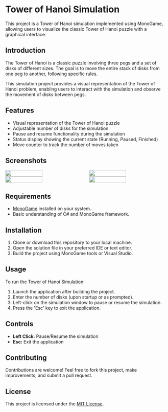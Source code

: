 # Tower of Hanoi Simulation

This project is a Tower of Hanoi simulation implemented using MonoGame, allowing users to visualize the classic Tower of Hanoi puzzle with a graphical interface.

## Introduction

The Tower of Hanoi is a classic puzzle involving three pegs and a set of disks of different sizes. The goal is to move the entire stack of disks from one peg to another, following specific rules.

This simulation project provides a visual representation of the Tower of Hanoi problem, enabling users to interact with the simulation and observe the movement of disks between pegs.

## Features

- Visual representation of the Tower of Hanoi puzzle
- Adjustable number of disks for the simulation
- Pause and resume functionality during the simulation
- Status display showing the current state (Running, Paused, Finished)
- Move counter to track the number of moves taken

## Screenshots

<div style="display: flex; flex-wrap: wrap; justify-content: space-between;">
    <img src="https://sujan804.github.io/images/TOH/2.png" width="48%" />
    <img src="https://sujan804.github.io/images/TOH/3.png" width="48%" />
    <img src="https://sujan804.github.io/images/TOH/4.png" width="48%" />
    <img src="https://sujan804.github.io/images/TOH/5.png" width="48%" />
</div>

## Requirements

- [MonoGame](https://www.monogame.net/) installed on your system.
- Basic understanding of C# and MonoGame framework.

## Installation

1. Clone or download this repository to your local machine.
2. Open the solution file in your preferred IDE or text editor.
3. Build the project using MonoGame tools or Visual Studio.

## Usage

To run the Tower of Hanoi Simulation:

1. Launch the application after building the project.
2. Enter the number of disks (upon startup or as prompted).
3. Left-click on the simulation window to pause or resume the simulation.
4. Press the 'Esc' key to exit the application.

## Controls

- **Left Click:** Pause/Resume the simulation
- **Esc:** Exit the application

## Contributing

Contributions are welcome! Feel free to fork this project, make improvements, and submit a pull request.

## License

This project is licensed under the [MIT License](LICENSE).
